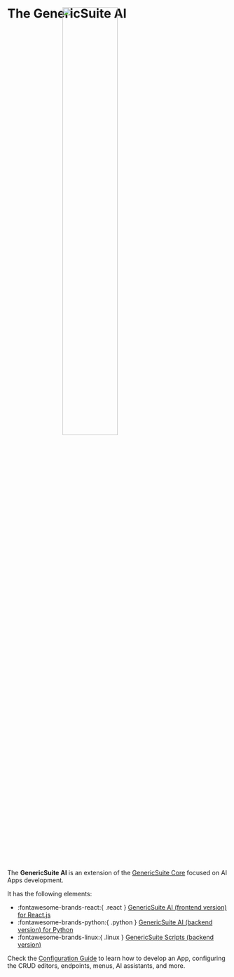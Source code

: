# The GenericSuite AI

<img src="../images/gs_ai_logo_circle.svg" style="margin-top: -50px; display: block; margin-left: auto; margin-right: auto; width: 50%;" />

The **GenericSuite AI** is an extension of the [GenericSuite Core](./genericsuite-core.md) focused on AI Apps development.

It has the following elements:

* :fontawesome-brands-react:{ .react } [GenericSuite AI (frontend version) for React.js](./Frontend-Development/GenericSuite-AI/index.md)
* :fontawesome-brands-python:{ .python } [GenericSuite AI (backend version) for Python](./Backend-Development/GenericSuite-AI/index.md)
* :fontawesome-brands-linux:{ .linux } [GenericSuite Scripts (backend version)](./Backend-Development/GenericSuite-Scripts/index.md)

Check the [Configuration Guide](./Configuration-Guide/index.md) to learn how to develop an App, configuring the CRUD editors, endpoints, menus, AI assistants, and more.